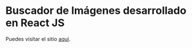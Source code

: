 # Buscador de Imágenes desarrollado en React JS

Puedes visitar el sitio [aquí](https://santhydiaz.github.io/ImageBrowser).